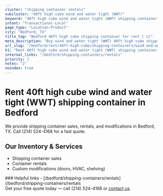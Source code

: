 ```yaml
---
cluster: "shipping container rentals"
subcluster: "40ft high cube wind and water tight (WWT)"
keyword: "40ft high cube wind and water tight (WWT) shipping container for rent Bedford, TX"
intent: "Transactional-Local"
page_type: "Location-Product"
city: "Bedford, TX"
title_tag: "Bedford 40ft high cube shipping container for rent | LC"
meta_description: "Buy wind and water tight (WWT) 40ft high cube shipping container rent with local delivery in Bedford, TX. LC Container — local Since 2003. Request a fast quote today."
url_slug: "/bedford/rent/40ft-high-cube/shipping-containers/wind-and-water-tight-wwt"
h1: "Rent 40ft high cube wind and water tight (WWT) shipping container in Bedford"
internal_links: "/bedford/shipping-containers/rentals"
priority: 3
notes: "2"
noindex: true
---
```


# Rent 40ft high cube wind and water tight (WWT) shipping container in Bedford

We provide shipping container sales, rentals, and modifications in Bedford, TX. Call (214) 524-4168 for a fast quote.

## Our Inventory & Services
- Shipping container sales
- Container rentals
- Custom modifications (doors, HVAC, shelving)

<div data-section="internal-links">
### Helpful links
- [/bedford/shipping-containers/rentals](/bedford/shipping-containers/rentals
</div>

<div data-section="cta">
Get your free quote today — call (214) 524-4168 or <a href="/contact">contact us</a>.
</div>

<script type="application/ld+json">{"@context":"https://schema.org","@type":"FAQPage","mainEntity":[{"@type":"Question","name":"How much does delivery cost in Bedford, TX?","acceptedAnswer":{"@type":"Answer","text":"Delivery costs vary by distance and container size. Most deliveries in Bedford, TX range from $150-$300. Call (214) 524-4168 for an exact quote based on your specific location."}},{"@type":"Question","name":"Do you offer financing or payment plans?","acceptedAnswer":{"@type":"Answer","text":"We accept major credit cards, checks, and can discuss commercial terms for bulk purchases. Call (214) 524-4168 to discuss options."}},{"@type":"Question","name":"Can you customize containers in Bedford, TX?","acceptedAnswer":{"@type":"Answer","text":"Yes — we perform modifications like doors, HVAC, insulation, and shelving. Request a custom quote at (214) 524-4168 or via our contact form."}}]}</script>
